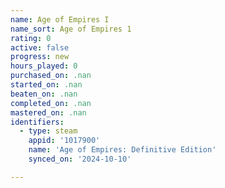 ```yaml
---
name: Age of Empires I
name_sort: Age of Empires 1
rating: 0
active: false
progress: new
hours_played: 0
purchased_on: .nan
started_on: .nan
beaten_on: .nan
completed_on: .nan
mastered_on: .nan
identifiers:
  - type: steam
    appid: '1017900'
    name: 'Age of Empires: Definitive Edition'
    synced_on: '2024-10-10'

---
```

